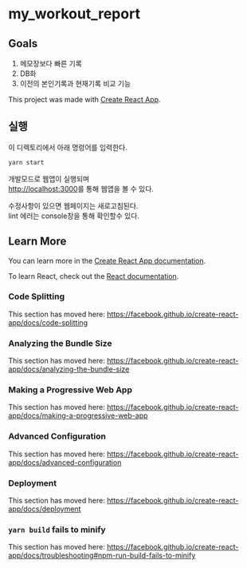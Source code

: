 # my_workout_report

## Goals

1. 메모장보다 빠른 기록
2. DB화
3. 이전의 본인기록과 현재기록 비교 기능

This project was made with [Create React App](https://github.com/facebook/create-react-app).

## 실행

이 디렉토리에서 아래 명령어를 입력한다.

```bash
yarn start
```

개발모드로 웹앱이 실행되며<br />
[http://localhost:3000](http://localhost:3000)를 통해 웹앱을 볼 수 있다.

수정사항이 있으면 웹페이지는 새로고침된다.<br />
lint 에러는 console창을 통해 확인할수 있다.

## Learn More

You can learn more in the [Create React App documentation](https://facebook.github.io/create-react-app/docs/getting-started).

To learn React, check out the [React documentation](https://reactjs.org/).

### Code Splitting

This section has moved here: https://facebook.github.io/create-react-app/docs/code-splitting

### Analyzing the Bundle Size

This section has moved here: https://facebook.github.io/create-react-app/docs/analyzing-the-bundle-size

### Making a Progressive Web App

This section has moved here: https://facebook.github.io/create-react-app/docs/making-a-progressive-web-app

### Advanced Configuration

This section has moved here: https://facebook.github.io/create-react-app/docs/advanced-configuration

### Deployment

This section has moved here: https://facebook.github.io/create-react-app/docs/deployment

### `yarn build` fails to minify

This section has moved here: https://facebook.github.io/create-react-app/docs/troubleshooting#npm-run-build-fails-to-minify
